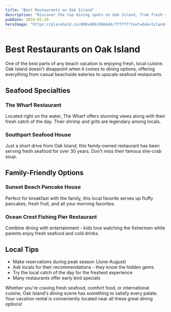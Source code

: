 ```yaml
---
title: "Best Restaurants on Oak Island"
description: "Discover the top dining spots on Oak Island, from fresh seafood to family-friendly restaurants that will make your vacation even more delicious."
pubDate: 2024-01-20
heroImage: "https://placehold.co/800x400/06b6d4/ffffff?text=Oak+Island+Dining"
---
```


# Best Restaurants on Oak Island

One of the best parts of any beach vacation is enjoying fresh, local cuisine. Oak Island doesn't disappoint when it comes to dining options, offering everything from casual beachside eateries to upscale seafood restaurants.

## Seafood Specialties

### The Wharf Restaurant
Located right on the water, The Wharf offers stunning views along with their fresh catch of the day. Their shrimp and grits are legendary among locals.

### Southport Seafood House
Just a short drive from Oak Island, this family-owned restaurant has been serving fresh seafood for over 30 years. Don't miss their famous she-crab soup.

## Family-Friendly Options

### Sunset Beach Pancake House
Perfect for breakfast with the family, this local favorite serves up fluffy pancakes, fresh fruit, and all your morning favorites.

### Ocean Crest Fishing Pier Restaurant
Combine dining with entertainment - kids love watching the fishermen while parents enjoy fresh seafood and cold drinks.

## Local Tips

- Make reservations during peak season (June-August)
- Ask locals for their recommendations - they know the hidden gems
- Try the local catch of the day for the freshest experience
- Many restaurants offer early bird specials

Whether you're craving fresh seafood, comfort food, or international cuisine, Oak Island's dining scene has something to satisfy every palate. Your vacation rental is conveniently located near all these great dining options!